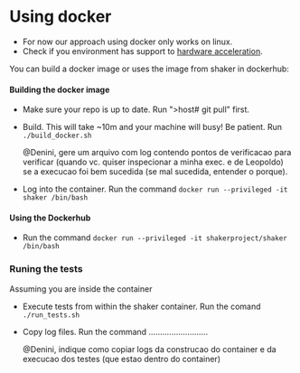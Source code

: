 


# Using docker
* For now our approach using docker only works on linux.
* Check if you environment has support to [hardware acceleration](https://developer.android.com/studio/run/emulator-acceleration#vm-linux-check-kvm).

You can build a docker image or uses the image from shaker in dockerhub:

#### Building the docker image

* Make sure your repo is up to date. Run ">host# git pull" first.
* Build. This will take ~10m and your machine will busy! Be patient. Run `./build_docker.sh`

  @Denini, gere um arquivo com log contendo pontos de verificacao para verificar (quando vc. quiser inspecionar a minha exec. e de Leopoldo) se a execucao foi bem sucedida (se mal sucedida, entender o porque).
* Log into the container. Run the command `docker run --privileged -it shaker /bin/bash`

#### Using the Dockerhub
* Run the command  `docker run --privileged -it shakerproject/shaker /bin/bash`



### Runing the tests
Assuming you are inside the container

* Execute tests from within the shaker container. Run the comand  `./run_tests.sh`

* Copy log files. Run the command ..........................

  @Denini, indique como copiar logs da construcao do container e da execucao dos testes (que estao dentro do container)

